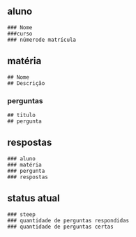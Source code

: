 ## aluno
    ### Nome
    ###curso
    ### númerode matrícula

## matéria
    ## Nome
    ## Descrição
### perguntas
    ## titulo
    ## pergunta

## respostas
    ### aluno
    ### matéria
    ### pergunta
    ### respostas

## status atual
    ### steep
    ### quantidade de perguntas respondidas
    ### quantidade de perguntas certas
